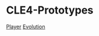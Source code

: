 # CLE4-Prototypes
<a href="./player/docs/index.html">Player</a>
<a href="./evolution/docs/index.html">Evolution</a>